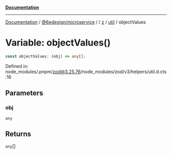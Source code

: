 [**Documentation**](../../../../../../../README.md)

***

[Documentation](../../../../../../../README.md) / [@6edesign/microservice](../../../../../README.md) / [](../../../../../README.md) / [z](../../../README.md) / [util](../README.md) / objectValues

# Variable: objectValues()

```ts
const objectValues: (obj) => any[];
```

Defined in: node\_modules/.pnpm/zod@3.25.76/node\_modules/zod/v3/helpers/util.d.cts:16

## Parameters

### obj

`any`

## Returns

`any`[]
